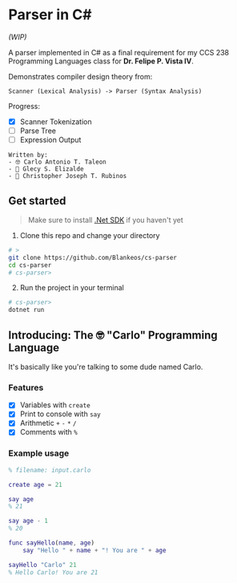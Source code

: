 # Parser in C#

_(WIP)_

A parser implemented in C# as a final requirement for my CCS 238 Programming Languages class for **Dr. Felipe P. Vista IV**.

Demonstrates compiler design theory from:

```
Scanner (Lexical Analysis) -> Parser (Syntax Analysis)
```

Progress:

- [x] Scanner Tokenization
- [ ] Parse Tree
- [ ] Expression Output

```
Written by:
- 🤓 Carlo Antonio T. Taleon
- 👧 Glecy S. Elizalde
- 🤠 Christopher Joseph T. Rubinos
```

## Get started

> Make sure to install [.Net SDK](https://dotnet.microsoft.com/en-us/download) if you haven't yet

1. Clone this repo and change your directory

```sh
# >
git clone https://github.com/Blankeos/cs-parser
cd cs-parser
# cs-parser>
```

2. Run the project in your terminal

```sh
# cs-parser>
dotnet run
```

## Introducing: The 🤓 "Carlo" Programming Language

It's basically like you're talking to some dude named Carlo.

### Features

- [x] Variables with `create`
- [x] Print to console with `say`
- [x] Arithmetic `+` `-` `*` `/`
- [x] Comments with `%`

### Example usage

```m
% filename: input.carlo

create age = 21

say age
% 21

say age - 1
% 20

func sayHello(name, age)
    say "Hello " + name + "! You are " + age

sayHello "Carlo" 21
% Hello Carlo! You are 21
```
